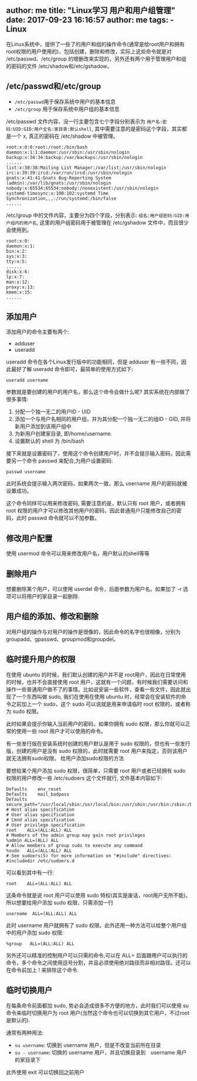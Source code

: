 author: me
title: "Linux学习 用户和用户组管理"
date: 2017-09-23 16:16:57
author: me
tags:
    - Linux
---

在Linux系统中，提供了一些了的用户和组的操作命令(通常是给root用户和拥有root权限的用户使用的)，包括创建，删除和修改，实际上这些命令就是对 /etc/passwd、/etc/group 的增删改来实现的，另外还有两个用于管理用户和组的密码的文件 /etc/shadow和/etc/gshadow。

## /etc/passwd和/etc/group

- `/etc/passwd`用于保存系统中用户的基本信息
- `/etc/group` 用于保存系统中用户组的基本信息

/etc/passwd 文件内容，没一行主要包含七个字段分别表示为 `用户名:密码:UID:GID:用户全名:家目录:默认shell`, 其中需要注意的是密码这个字段，其实都是一个 x, 真正的密码在 /etc/shadow 中被管理。

```
root:x:0:0:root:/root:/bin/bash
daemon:x:1:1:daemon:/usr/sbin:/usr/sbin/nologin
backup:x:34:34:backup:/var/backups:/usr/sbin/nologin
......
list:x:38:38:Mailing List Manager:/var/list:/usr/sbin/nologin
irc:x:39:39:ircd:/var/run/ircd:/usr/sbin/nologin
gnats:x:41:41:Gnats Bug-Reporting System (admin):/var/lib/gnats:/usr/sbin/nologin
nobody:x:65534:65534:nobody:/nonexistent:/usr/sbin/nologin
systemd-timesync:x:100:102:systemd Time Synchronization,,,:/run/systemd:/bin/false
......
```

/etc/group 中的文件内容，主要分为四个字段，分别表示: `组名:用户组密码:GID:用户组内的用户名`, 这里的用户组密码用于被管理在 /etc/gshadow 文件中，而且很少会使用到。

```
root:x:0:
daemon:x:1:
bin:x:2:
sys:x:3:
tty:x:5:
......
disk:x:6:
lp:x:7:
man:x:12:
proxy:x:13:
kmem:x:15:
......
```

## 添加用户

添加用户的命令主要有两个:

- adduser
- useradd

useradd 命令在各个Linux发行版中的功能相同，但是 adduser 有一些不同，因此最好了解 useradd 命令即可，最简单的使用方式如下:

```
useradd username
```

参数就是要创建的用户的用户名，那么这个命令会做什么呢? 其实系统在内部做了很多事情:

1. 分配一个独一无二的用户ID - UID
2. 添加一个与用户名相同的用户组，并为其分配一个独一无二的组ID - GID, 并将新用户添加到该用户组中
3. 为新用户创建家目录, 即/home/username.
4. 设置默认的 shell 为 /bin/bash

接下来就是设置密码了，使用这个命令创建用户时，并不会提示输入密码，因此需要另一个命令 passwd 来配合,为用户设置密码:

```
passwd username
```

此时系统会提示输入两次密码，如果两次一致，那么 username 用户的密码就被设置成功。

这个命令同样可以用来修改密码, 需要注意的是，默认只有 root 用户，或者拥有 root 权限的用户才可以修改其他用户的密码，因此普通用户只能修改自己的密码，此时 passwd 命令就可以不加参数。

## 修改用户配置

使用 usermod 命令可以用来修改用户名，用户默认的shell等等

## 删除用户

想要删除某个用户，可以使用 userdel 命令，后面参数为用户名。如果加了 -r 选项可以将用户的家目录一起删除.

## 用户组的添加、修改和删除

对用户组的操作与对用户的操作是很像的，因此命令的名字也很相像，分别为groupadd、gpasswd、groupmod和groupdel。

## 临时提升用户的权限

在使用 ubuntu 的时候，我们默认创建的用户并不是 root用户，因此在日常使用的时候，也并不会直接使用 root 用户，这就有一个问题，有时候我们需要访问和操作一些普通用户做不了的事情。比如说安装一些软件，查看一些文件，因此就出现了一个东西叫做 sudo, 我们在使用在使用 ubuntu 时，经常会在安装软件的命令之前加上一个 sudo，这个 sudo 可以说就是用来申请临时 root 权限的，或者称为 sudo 权限。

此时如果会提示你输入当前用户的密码，如果你拥有 sudo 权限，那么你就可以正常的使用一些 root 用户才可以使用的命令。

有一些发行版在安装系统时创建的用户默认是用于 sudo 权限的，但也有一些发行版，创建的用户是没有 sudo 权限的，此时就需要 root 用户来指定，否则该用户就无法拥有sudo权限。
给用户添加sudo权限的方法

要想给某个用户添加 sudo 权限，很简单，只需要 root 用户或者已经拥有 sudo 权限的用户修改一些 /etc/sudoers 这个文件就行, 文件基本内容如下:

```
Defaults    env_reset
Defaults    mail_badpass
Defaults    secure_path="/usr/local/sbin:/usr/local/bin:/usr/sbin:/usr/bin:/sbin:/bin:/snap/bin"
# Host alias specification
# User alias specification
# Cmnd alias specification
# User privilege specification
root    ALL=(ALL:ALL) ALL
# Members of the admin group may gain root privileges
%admin ALL=(ALL) ALL
# Allow members of group sudo to execute any command
%sudo   ALL=(ALL:ALL) ALL
# See sudoers(5) for more information on "#include" directives:
#includedir /etc/sudoers.d
```

可以看到其中有一行:

```
root    ALL=(ALL:ALL) ALL
```

这条命令就是说 root 用户可以使用 sudo 特权(其实是废话，root用户无所不能)。所以想要给用户添加 sudo 权限，只需添加一行

```
username  ALL=(ALL:ALL) ALL
```

此时 username 用户就拥有了 sudo 权限。此外还用一种方法可以给整个用户组中的用户添加 sudo 权限:

```
%group   ALL=(ALL:ALL) ALL
```

另外还可以精准的控制用户可以只需的命令,可以在 ALL= 后面跟用户可以执行的命令，多个命令之间使用逗号分割，并且必须使用绝对路径而非相对路径。还可以在命令前加上 ! 来排除这个命令.

## 临时切换用户

在每条命令前面都加 sudo, 势必会造成很多不方便的地方，此时我们可以使用 su 命令来临时切换用户为 root 用户(当然这个命令也可以切换到其它用户，不过root是默认的).

通常有两种用法:

- `su username`: 切换到 username 用户，但是不改变当前所在目录
- `su - username`: 切换的 username 用户，并且切换目录到　username 用户的家目录下

此外使用 exit 可以切换回之前用户
